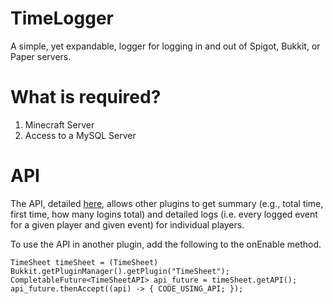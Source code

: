 # TimeLogger

A simple, yet expandable, logger for logging in and out of Spigot, Bukkit, or Paper servers. 

# What is required?

1. Minecraft Server
2. Access to a MySQL Server

# API

The API, detailed [here](https://github.com/NinjaCursor/TimeLogger/blob/6cdbe190bb7479941bb9dfd8fc8d1c60685415c4/src/main/java/TimeSheet/Main/PluginInterfacePublic.java#L6-L31), allows
other plugins to get summary (e.g., total time, first time, how many logins total) and detailed logs (i.e. every logged event for a given player and given event) for individual players.

To use the API in another plugin, add the following to the onEnable method.

```
TimeSheet timeSheet = (TimeSheet) Bukkit.getPluginManager().getPlugin("TimeSheet");
CompletableFuture<TimeSheetAPI> api_future = timeSheet.getAPI();
api_future.thenAccept((api) -> { CODE_USING_API; });
```
